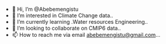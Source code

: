 - 👋 Hi, I’m @Abebemengistu
- 👀 I’m interested in Climate Change data..
- 🌱 I’m currently learning .Water resources Engineering..
- 💞️ I’m looking to collaborate on CMIP6 data..
- 📫 How to reach me via email  abebemengistu@gmail.com...

<!---
Abebemengistu/Abebemengistu is a ✨ special ✨ repository because its `README.md` (this file) appears on your GitHub profile.
You can click the Preview link to take a look at your changes.
--->
